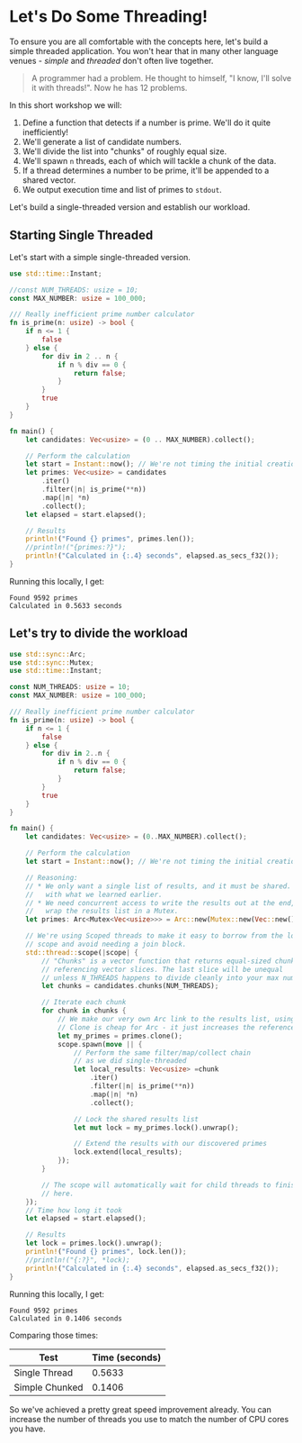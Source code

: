 # Let's Do Some Threading!

To ensure you are all comfortable with the concepts here, let's build a simple threaded application. You won't hear that in many other language venues - *simple* and *threaded* don't often live together.

> A programmer had a problem. He thought to himself, "I know, I'll solve it with threads!". Now he has 12 problems.

In this short workshop we will:

1. Define a function that detects if a number is prime. We'll do it quite inefficiently!
2. We'll generate a list of candidate numbers.
3. We'll divide the list into "chunks" of roughly equal size.
4. We'll spawn `n` threads, each of which will tackle a chunk of the data.
5. If a thread determines a number to be prime, it'll be appended to a shared vector.
6. We output execution time and list of primes to `stdout`.

Let's build a single-threaded version and establish our workload.

## Starting Single Threaded

Let's start with a simple single-threaded version. 

```rust
use std::time::Instant;

//const NUM_THREADS: usize = 10;
const MAX_NUMBER: usize = 100_000;

/// Really inefficient prime number calculator
fn is_prime(n: usize) -> bool {
    if n <= 1 {
        false
    } else {
        for div in 2 .. n {
            if n % div == 0 {
                return false;
            }
        }
        true
    }
}

fn main() {
    let candidates: Vec<usize> = (0 .. MAX_NUMBER).collect();

    // Perform the calculation
    let start = Instant::now(); // We're not timing the initial creation
    let primes: Vec<usize> = candidates
        .iter()
        .filter(|n| is_prime(**n))
        .map(|n| *n)
        .collect();
    let elapsed = start.elapsed();

    // Results
    println!("Found {} primes", primes.len());
    //println!("{primes:?}");
    println!("Calculated in {:.4} seconds", elapsed.as_secs_f32());
}
```

Running this locally, I get:

```
Found 9592 primes
Calculated in 0.5633 seconds
```

## Let's try to divide the workload

```rust
use std::sync::Arc;
use std::sync::Mutex;
use std::time::Instant;

const NUM_THREADS: usize = 10;
const MAX_NUMBER: usize = 100_000;

/// Really inefficient prime number calculator
fn is_prime(n: usize) -> bool {
    if n <= 1 {
        false
    } else {
        for div in 2..n {
            if n % div == 0 {
                return false;
            }
        }
        true
    }
}

fn main() {
    let candidates: Vec<usize> = (0..MAX_NUMBER).collect();

    // Perform the calculation
    let start = Instant::now(); // We're not timing the initial creation

    // Reasoning:
    // * We only want a single list of results, and it must be shared. So `Arc` fits
    //   with what we learned earlier.
    // * We need concurrent access to write the results out at the end, so we
    //   wrap the results list in a Mutex.
    let primes: Arc<Mutex<Vec<usize>>> = Arc::new(Mutex::new(Vec::new()));

    // We're using Scoped threads to make it easy to borrow from the local
    // scope and avoid needing a join block.
    std::thread::scope(|scope| {
        // "Chunks" is a vector function that returns equal-sized chunks
        // referencing vector slices. The last slice will be unequal
        // unless N_THREADS happens to divide cleanly into your max number.
        let chunks = candidates.chunks(NUM_THREADS);

        // Iterate each chunk
        for chunk in chunks {
            // We make our very own Arc link to the results list, using clone().
            // Clone is cheap for Arc - it just increases the reference counter.
            let my_primes = primes.clone();
            scope.spawn(move || {
                // Perform the same filter/map/collect chain
                // as we did single-threaded
                let local_results: Vec<usize> =chunk
                    .iter()
                    .filter(|n| is_prime(**n))
                    .map(|n| *n)
                    .collect();

                // Lock the shared results list
                let mut lock = my_primes.lock().unwrap();

                // Extend the results with our discovered primes
                lock.extend(local_results);
            });
        }

        // The scope will automatically wait for child threads to finish
        // here.
    });
    // Time how long it took
    let elapsed = start.elapsed();

    // Results
    let lock = primes.lock().unwrap();
    println!("Found {} primes", lock.len());
    //println!("{:?}", *lock);
    println!("Calculated in {:.4} seconds", elapsed.as_secs_f32());
}
```

Running this locally, I get:

```
Found 9592 primes
Calculated in 0.1406 seconds
```

Comparing those times:

Test | Time (seconds)
-|-
Single Thread | 0.5633
Simple Chunked | 0.1406

So we've achieved a pretty great speed improvement already. You can increase the number of threads you use to match the number of CPU cores you have.